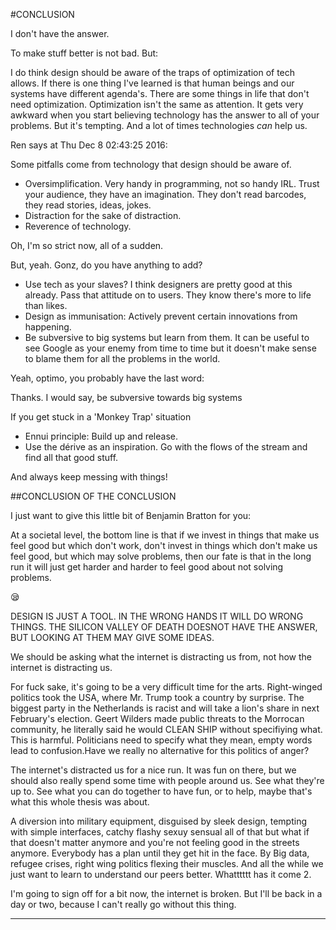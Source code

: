 #CONCLUSION

I don't have the answer.

To make stuff better is not bad. But:

I do think design should be aware of the traps of optimization of tech allows. If there is one thing I've learned is that human beings and our systems have different agenda's. There are some things in life that don't need optimization. Optimization isn't the same as attention. It gets very awkward when you start believing technology has the answer to all of your problems. But it's tempting. And a lot of times technologies _can_ help us.

Ren says at Thu Dec  8 02:43:25 2016:

Some pitfalls come from technology that design should be aware of.

- Oversimplification. Very handy in programming, not so handy IRL. Trust your audience, they have an imagination. They don't read barcodes, they read stories, ideas, jokes. 
- Distraction for the sake of distraction. 
- Reverence of technology. 

Oh, I'm so strict now, all of a sudden. 

But, yeah. Gonz, do you have anything to add? 

- Use tech as your slaves? I think designers are pretty good at this already. Pass that attitude on to users. They know there's more to life than likes. 
- Design as immunisation: Actively prevent certain innovations from happening.
- Be subversive to big systems but learn from them. It can be useful to see Google as your enemy from time to time but it doesn't make sense to blame them for all the problems in the world.

Yeah, optimo, you probably have the last word:

Thanks. I would say, be subversive towards big systems 

If you get stuck in a 'Monkey Trap' situation

- Ennui principle: Build up and release.
- Use the dérive as an inspiration. Go with the flows of the stream and find all that good stuff.

And always keep messing with things!

##CONCLUSION OF THE CONCLUSION

I just want to give this little bit of Benjamin Bratton for you:

At a societal level, the bottom line is that if we invest in things that make us feel good but which don't work, don't invest in things which don't make us feel good, but which may solve problems, then our fate is that in the long run it will just get harder and harder to feel good about not solving problems.

😪

DESIGN IS JUST A TOOL. IN THE WRONG HANDS IT WILL DO WRONG THINGS. THE SILICON VALLEY OF DEATH DOESNOT HAVE THE ANSWER, BUT LOOKING AT THEM MAY GIVE SOME IDEAS. 

We should be asking what the internet is distracting us from, not how the internet is distracting us. 

For fuck sake, it's going to be a very difficult time for the arts. Right-winged politics took the USA, where Mr. Trump took a country by surprise. The biggest party in the Netherlands is racist and will take a lion's share in next February's election. Geert Wilders made public threats to the Morrocan community, he literally said he would CLEAN SHIP without specifiying what. This is harmful. Politicians need to specify what they mean, empty words lead to confusion.Have we really no alternative for this politics of anger?

The internet's distracted us for a nice run. It was fun on there, but we should also really spend some time with people around us. See what they're up to. See what you can do together to have fun, or to help, maybe that's what this whole thesis was about. 

A diversion into military equipment, disguised by sleek design, tempting with simple interfaces, catchy flashy sexuy sensual all of that but what if that doesn't matter anymore and you're not feeling good in the streets anymore. Everybody has a plan until they get hit in the face. By Big data, refugee crises, right wing politics flexing their muscles. And all the while we just want to learn to understand our peers better. Whatttttt has it come 2. 

I'm going to sign off for a bit now, the internet is broken. But I'll be back in a day or two, because I can't really go without this thing.


___